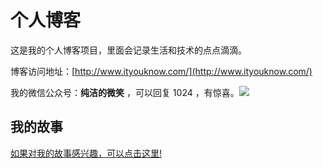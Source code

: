 # 个人博客

这是我的个人博客项目，里面会记录生活和技术的点点滴滴。

博客访问地址：[http://www.ityouknow.com/](http://www.ityouknow.com/)

我的微信公众号：**纯洁的微笑** ，可以回复 1024 ，有惊喜。![](http://ityouknow.com/assets/images/keeppuresmile_430.jpg)


## 我的故事


[如果对我的故事感兴趣，可以点击这里!](http://mp.weixin.qq.com/mp/homepage?__biz=MzI4NDY5Mjc1Mg==&hid=10&sn=03d9983545ca490e0d9528bcc830d496&scene=18#wechat_redirect)
